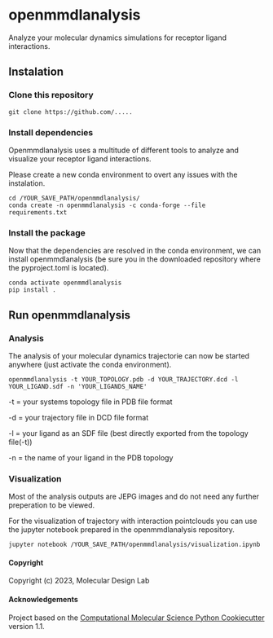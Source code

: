 openmmdlanalysis
==============================

Analyze your molecular dynamics simulations for receptor ligand interactions.

## Instalation
### Clone this repository
``` 
git clone https://github.com/.....
```
### Install dependencies
Openmmdlanalysis uses a multitude of different tools to analyze and visualize your receptor ligand interactions.

Please create a new conda environment to overt any issues with the instalation.
```
cd /YOUR_SAVE_PATH/openmmdlanalysis/
conda create -n openmmdlanalysis -c conda-forge --file requirements.txt
```
### Install the package
Now that the dependencies are resolved in the conda environment, we can install openmmdlanalysis (be sure you in the downloaded repository where the pyproject.toml is located).
```
conda activate openmmdlanalysis
pip install .
```
## Run openmmdlanalysis
### Analysis
The analysis of your molecular dynamics trajectorie can now be started anywhere (just activate the conda environment).
```
openmmdlanalysis -t YOUR_TOPOLOGY.pdb -d YOUR_TRAJECTORY.dcd -l YOUR_LIGAND.sdf -n 'YOUR_LIGANDS_NAME'
```
-t = your systems topology file in PDB file format

-d = your trajectory file in DCD file format

-l = your ligand as an SDF file (best directly exported from the topology file(-t))

-n = the name of your ligand in the PDB topology

### Visualization
Most of the analysis outputs are JEPG images and do not need any further preperation to be viewed.

For the visualization of trajectory with interaction pointclouds you can use the jupyter notebook prepared in the openmmdlanalysis repository.
```
jupyter notebook /YOUR_SAVE_PATH/openmmdlanalysis/visualization.ipynb
```

#### Copyright

Copyright (c) 2023, Molecular Design Lab


#### Acknowledgements
 
Project based on the 
[Computational Molecular Science Python Cookiecutter](https://github.com/molssi/cookiecutter-cms) version 1.1.
